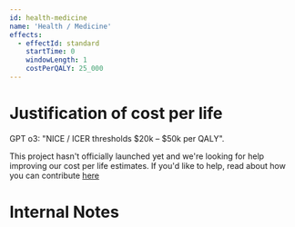 ```yaml
---
id: health-medicine
name: 'Health / Medicine'
effects:
  - effectId: standard
    startTime: 0
    windowLength: 1
    costPerQALY: 25_000
---
```


# Justification of cost per life

GPT o3: "NICE / ICER thresholds $20k – $50k per QALY".

This project hasn't officially launched yet and we're looking for help improving our cost per life estimates.
If you'd like to help, read about how you can contribute [here](https://github.com/impactlist/impactlist/blob/master/CONTRIBUTING.md)

# Internal Notes
